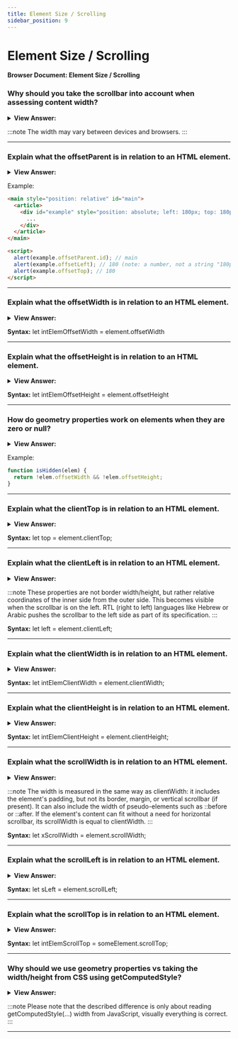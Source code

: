 ```yaml
---
title: Element Size / Scrolling
sidebar_position: 9
---
```


# Element Size / Scrolling

**Browser Document: Element Size / Scrolling**

<head>
  <title>Element Size / Scrolling - JavaScript Interview Questions & Answers</title>
  <meta charSet="utf-8" />
</head>

### Why should you take the scrollbar into account when assessing content width?

<details>
  <summary><strong>View Answer:</strong></summary>
  <div>
  <div><strong>Interview Response:</strong> If the scrollbar is 16px wide then only 300 - 16 = 284px remains, and we should take it into account. Some browsers (not all) reserve the space for it by taking it from the content. Our content may look off or overlapping if we do not account for the scrollbar width.
    </div>
  </div>
</details>

:::note
The width may vary between devices and browsers.
:::

---

### Explain what the offsetParent is in relation to an HTML element.

<details>
  <summary><strong>View Answer:</strong></summary>
  <div>
  <div><strong>Interview Response:</strong> The HTMLElement.offsetParent read-only property returns a reference to the element which is the closest (nearest in the containment hierarchy) positioned ancestor element.</div><br />
  <div><strong>Technical Response:</strong> The HTMLElement.offsetParent read-only property returns a reference to the element which is the closest (nearest in the containment hierarchy) positioned ancestor element. If there is no positioned ancestor element, the nearest ancestor td, th, table will be returned, or the body if there are no ancestor table elements either. Properties offsetLeft/offsetTop provide x/y coordinates relative to offsetParent upper-left corner. There are several occasions when offsetParent is null including for not shown elements (display:none or not in the document), &#8249;body&#8250; and &#8249;html&#8250;, and elements with `position:fixed`.
  </div>
  </div>
</details>

Example:

```html
<main style="position: relative" id="main">
  <article>
    <div id="example" style="position: absolute; left: 180px; top: 180px">
      ...
    </div>
  </article>
</main>

<script>
  alert(example.offsetParent.id); // main
  alert(example.offsetLeft); // 180 (note: a number, not a string "180px")
  alert(example.offsetTop); // 180
</script>
```

---

### Explain what the offsetWidth is in relation to an HTML element.

<details>
  <summary><strong>View Answer:</strong></summary>
  <div>
  <div><strong>Interview Response:</strong> The HTMLElement.offsetWidth read-only property returns the layout width of an element as an integer.</div><br />
  <div><strong>Technical Response:</strong> The HTMLElement.offsetWidth read-only property returns the layout width of an element as an integer. Typically, offsetWidth is a measurement in pixels of the element's CSS width, including any borders, padding, and vertical scrollbars (if rendered). It does not include the width of pseudo-elements such as ::before or ::after. If the element is hidden (for example, by setting style.display on the element or one of its ancestors to "none"), then 0 is returned. offsetWidth and Height reflect full size of the element itself including the borders.
  </div>
  </div>
</details>

**Syntax:** let intElemOffsetWidth = element.offsetWidth

---

### Explain what the offsetHeight is in relation to an HTML element.

<details>
  <summary><strong>View Answer:</strong></summary>
  <div>
  <div><strong>Interview Response:</strong> The HTMLElement.offsetHeight read-only property returns the height of an element, including vertical padding and borders, as an integer.</div><br />
  <div><strong>Technical Response:</strong> The HTMLElement.offsetHeight read-only property returns the height of an element, including vertical padding and borders, as an integer. Typically, offsetHeight is a measurement in pixels of the element's CSS height, including any borders, padding, and horizontal scrollbars (if rendered). It does not include the height of pseudo-elements such as ::before or ::after. For the document body object, the measurement includes total linear content height instead of the element's CSS height. Floated elements extending below other linear content are ignored. If the element is hidden (for example, by setting style.display on the element or one of its ancestors to "none"), then 0 is returned. offsetWidth and Height reflect full size of the element itself including the borders.
  </div>
  </div>
</details>

**Syntax:** let intElemOffsetHeight = element.offsetHeight

---

### How do geometry properties work on elements when they are zero or null?

<details>
  <summary><strong>View Answer:</strong></summary>
  <div>
  <div><strong>Interview Response:</strong> Geometry properties are calculated only for displayed elements. If an element (or any of its ancestors) has display:none or is not in the document, then all geometry properties are zero (or null for offsetParent).</div><br />
  <div><strong>Technical Response:</strong> Geometry properties are calculated only for displayed elements. If an element (or any of its ancestors) has display:none or is not in the document, then all geometry properties are zero (or null for offsetParent). For example, offsetParent is null, and offsetWidth, offsetHeight are 0 when we created an element, but haven’t inserted it into the document yet, or it (or it’s ancestor) has display:none. We can check if an element is hidden by seeing if the offsetWidth and offsetHeight is null and returns true in check.
  </div>
  </div>
</details>

Example:

```js
function isHidden(elem) {
  return !elem.offsetWidth && !elem.offsetHeight;
}
```

---

### Explain what the clientTop is in relation to an HTML element.

<details>
  <summary><strong>View Answer:</strong></summary>
  <div>
  <div><strong>Interview Response:</strong> Inside the element we have the borders. The width of the top border of an element in pixels. It is a read-only, integer property of element.</div><br />
  <div><strong>Technical Response:</strong> Inside the element we have the borders. The width of the top border of an element in pixels. It is a read-only, integer property of element. As it happens, all that lies between the two locations (offsetTop and client area top) is the element's border. This is because the offsetTop indicates the location of the top of the border (not the margin) while the client area starts immediately below the border, (client area includes padding.) Therefore, the clientTop value will always equal the integer portion of the .getComputedStyle() value for "border-top-width". (Actually might be Math.round(parseFloat()).) For example, if the computed "border-top-width" is zero, then clientTop is also zero. These properties are not border width/height, but rather relative coordinates of the inner side from the outer side.
  </div>
  </div>
</details>

**Syntax:** let top = element.clientTop;

---

### Explain what the clientLeft is in relation to an HTML element.

<details>
  <summary><strong>View Answer:</strong></summary>
  <div>
  <div><strong>Interview Response:</strong> Inside the element we have the borders. The width of the left border of an element in pixels. It includes the width of the vertical scrollbar if the text direction of the element is right–to–left and if there is an overflow causing a left vertical scrollbar to be rendered. clientLeft does not include the left margin or the left padding. clientLeft is read-only.
    </div>
  </div>
</details>

:::note
These properties are not border width/height, but rather relative coordinates of the inner side from the outer side. This becomes visible when the scrollbar is on the left. RTL (right to left) languages like Hebrew or Arabic pushes the scrollbar to the left side as part of its specification.
:::

**Syntax:** let left = element.clientLeft;

---

### Explain what the clientWidth is in relation to an HTML element.

<details>
  <summary><strong>View Answer:</strong></summary>
  <div>
  <div><strong>Interview Response:</strong> The Element.clientWidth property is zero for inline elements and elements with no CSS; otherwise, it's the inner width of an element in pixels. It includes padding but excludes borders, margins, and vertical scrollbars (if present). When clientWidth is used on the root element (the &#8249;html&#8250; element), (or on &#8249;body&#8250; if the document is in quirks mode), the viewport's width (excluding any scrollbar) is returned.
    </div>
  </div>
</details>

**Syntax:** let intElemClientWidth = element.clientWidth;

---

### Explain what the clientHeight is in relation to an HTML element.

<details>
  <summary><strong>View Answer:</strong></summary>
  <div>
  <div><strong>Interview Response:</strong> The Element.clientHeight read-only property is zero for elements with no CSS or inline layout boxes; otherwise, it's the inner height of an element in pixels. It includes padding but excludes borders, margins, and horizontal scrollbars (if present). clientHeight can be calculated as: CSS height + CSS padding - height of horizontal scrollbar (if present). When clientHeight is used on the root element (the &#8249;html&#8250; element), (or on &#8249;body&#8250; if the document is in quirks mode), the viewport's height (excluding any scrollbar) is returned.
    </div>
  </div>
</details>

**Syntax:** let intElemClientHeight = element.clientHeight;

---

### Explain what the scrollWidth is in relation to an HTML element.

<details>
  <summary><strong>View Answer:</strong></summary>
  <div>
  <div><strong>Interview Response:</strong> The element.scrollWidth read-only property is a measurement of the width of an element's content, including content not visible on the screen due to overflow. The scrollWidth value is equal to the minimum width the element would require to fit all the content in the viewport without using a horizontal scrollbar.
    </div>
  </div>
</details>

:::note
The width is measured in the same way as clientWidth: it includes the element's padding, but not its border, margin, or vertical scrollbar (if present). It can also include the width of pseudo-elements such as ::before or ::after. If the element's content can fit without a need for horizontal scrollbar, its scrollWidth is equal to clientWidth.
:::

**Syntax:** let xScrollWidth = element.scrollWidth;

---

### Explain what the scrollLeft is in relation to an HTML element.

<details>
  <summary><strong>View Answer:</strong></summary>
  <div>
  <div><strong>Interview Response:</strong> The Element.scrollLeft property gets or sets the number of pixels that an element's content is scrolled from its left edge. If the element's direction is rtl (right-to-left), then scrollLeft is 0 when the scrollbar is at its rightmost position (at the start of the scrolled content), and then increasingly negative as you scroll towards the end of the content. On systems using display scaling, scrollLeft may give you a decimal value.
    </div>
  </div>
</details>

**Syntax:** let sLeft = element.scrollLeft;

---

### Explain what the scrollTop is in relation to an HTML element.

<details>
  <summary><strong>View Answer:</strong></summary>
  <div>
  <div><strong>Interview Response:</strong> The Element.scrollTop property gets or sets the number of pixels that an element's content is scrolled vertically. An element's scrollTop value is a measurement of the distance from the element's top to its topmost visible content. When an element's content does not generate a vertical scrollbar, then its scrollTop value is 0. When scrollTop is used on the root element (the &#8249;html&#8250; element), the scrollY of the window is returned.
    </div>
  </div>
</details>

**Syntax:** let intElemScrollTop = someElement.scrollTop;

---

### Why should we use geometry properties vs taking the width/height from CSS using getComputedStyle?

<details>
  <summary><strong>View Answer:</strong></summary>
  <div>
  <div><strong>Interview Response:</strong> First, CSS width/height depend on another property: box-sizing that defines “what is” CSS width and height. A change in box-sizing for CSS purposes may break such JavaScript. Second, CSS width/height may be set to auto. From the CSS standpoint, width:auto is perfectly normal, but in JavaScript we need an exact size in pixels that we can use in calculations. So in this case CSS width is useless. And there is one more reason: a scrollbar. Sometimes the code that works fine without a scrollbar becomes buggy with it, because a scrollbar takes the space from the content in some browsers. So, the real width available for the content is less than CSS width. And clientWidth/clientHeight take that into account. Another issue is browser inconsistencies with returned values. Some browsers like firefox do not account for the scrollbar in their calculations for the width of an element.
    </div>
  </div>
</details>

:::note
Please note that the described difference is only about reading getComputedStyle(...) width from JavaScript, visually everything is correct.
:::

---
